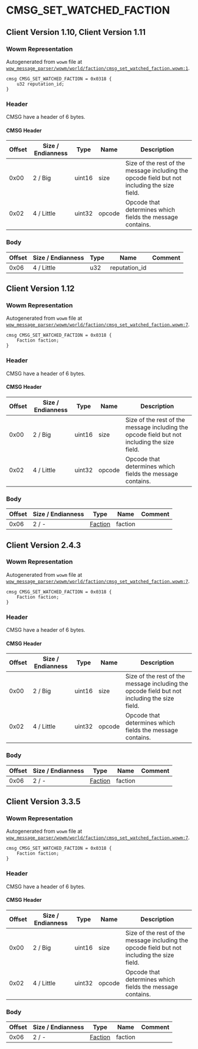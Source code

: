# CMSG_SET_WATCHED_FACTION

## Client Version 1.10, Client Version 1.11

### Wowm Representation

Autogenerated from `wowm` file at [`wow_message_parser/wowm/world/faction/cmsg_set_watched_faction.wowm:1`](https://github.com/gtker/wow_messages/tree/main/wow_message_parser/wowm/world/faction/cmsg_set_watched_faction.wowm#L1).
```rust,ignore
cmsg CMSG_SET_WATCHED_FACTION = 0x0318 {
    u32 reputation_id;
}
```
### Header

CMSG have a header of 6 bytes.

#### CMSG Header

| Offset | Size / Endianness | Type   | Name   | Description |
| ------ | ----------------- | ------ | ------ | ----------- |
| 0x00   | 2 / Big           | uint16 | size   | Size of the rest of the message including the opcode field but not including the size field.|
| 0x02   | 4 / Little        | uint32 | opcode | Opcode that determines which fields the message contains.|

### Body

| Offset | Size / Endianness | Type | Name | Comment |
| ------ | ----------------- | ---- | ---- | ------- |
| 0x06 | 4 / Little | u32 | reputation_id |  |

## Client Version 1.12

### Wowm Representation

Autogenerated from `wowm` file at [`wow_message_parser/wowm/world/faction/cmsg_set_watched_faction.wowm:7`](https://github.com/gtker/wow_messages/tree/main/wow_message_parser/wowm/world/faction/cmsg_set_watched_faction.wowm#L7).
```rust,ignore
cmsg CMSG_SET_WATCHED_FACTION = 0x0318 {
    Faction faction;
}
```
### Header

CMSG have a header of 6 bytes.

#### CMSG Header

| Offset | Size / Endianness | Type   | Name   | Description |
| ------ | ----------------- | ------ | ------ | ----------- |
| 0x00   | 2 / Big           | uint16 | size   | Size of the rest of the message including the opcode field but not including the size field.|
| 0x02   | 4 / Little        | uint32 | opcode | Opcode that determines which fields the message contains.|

### Body

| Offset | Size / Endianness | Type | Name | Comment |
| ------ | ----------------- | ---- | ---- | ------- |
| 0x06 | 2 / - | [Faction](faction.md) | faction |  |

## Client Version 2.4.3

### Wowm Representation

Autogenerated from `wowm` file at [`wow_message_parser/wowm/world/faction/cmsg_set_watched_faction.wowm:7`](https://github.com/gtker/wow_messages/tree/main/wow_message_parser/wowm/world/faction/cmsg_set_watched_faction.wowm#L7).
```rust,ignore
cmsg CMSG_SET_WATCHED_FACTION = 0x0318 {
    Faction faction;
}
```
### Header

CMSG have a header of 6 bytes.

#### CMSG Header

| Offset | Size / Endianness | Type   | Name   | Description |
| ------ | ----------------- | ------ | ------ | ----------- |
| 0x00   | 2 / Big           | uint16 | size   | Size of the rest of the message including the opcode field but not including the size field.|
| 0x02   | 4 / Little        | uint32 | opcode | Opcode that determines which fields the message contains.|

### Body

| Offset | Size / Endianness | Type | Name | Comment |
| ------ | ----------------- | ---- | ---- | ------- |
| 0x06 | 2 / - | [Faction](faction.md) | faction |  |

## Client Version 3.3.5

### Wowm Representation

Autogenerated from `wowm` file at [`wow_message_parser/wowm/world/faction/cmsg_set_watched_faction.wowm:7`](https://github.com/gtker/wow_messages/tree/main/wow_message_parser/wowm/world/faction/cmsg_set_watched_faction.wowm#L7).
```rust,ignore
cmsg CMSG_SET_WATCHED_FACTION = 0x0318 {
    Faction faction;
}
```
### Header

CMSG have a header of 6 bytes.

#### CMSG Header

| Offset | Size / Endianness | Type   | Name   | Description |
| ------ | ----------------- | ------ | ------ | ----------- |
| 0x00   | 2 / Big           | uint16 | size   | Size of the rest of the message including the opcode field but not including the size field.|
| 0x02   | 4 / Little        | uint32 | opcode | Opcode that determines which fields the message contains.|

### Body

| Offset | Size / Endianness | Type | Name | Comment |
| ------ | ----------------- | ---- | ---- | ------- |
| 0x06 | 2 / - | [Faction](faction.md) | faction |  |

